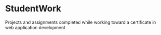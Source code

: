 # StudentWork
Projects and assignments completed while working toward a certificate in web application development
